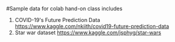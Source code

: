#Sample data for colab hand-on class includes
1. COVID-19's Future Prediction Data https://www.kaggle.com/nkiith/covid19-future-prediction-data
2. Star war dataset https://www.kaggle.com/jsphyg/star-wars
